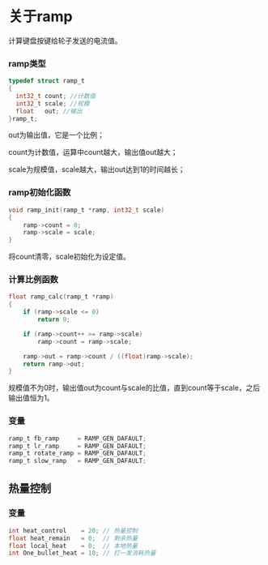 # 关于ramp

计算键盘按键给轮子发送的电流值。

### ramp类型

```c
typedef struct ramp_t
{
  int32_t count; //计数值
  int32_t scale; //规模
  float   out; //输出
}ramp_t;
```

out为输出值，它是一个比例；

count为计数值，运算中count越大，输出值out越大；

scale为规模值，scale越大，输出out达到1的时间越长；

### ramp初始化函数

```c
void ramp_init(ramp_t *ramp, int32_t scale)
{
    ramp->count = 0;
    ramp->scale = scale;
}
```

将count清零，scale初始化为设定值。

### 计算比例函数

```c
float ramp_calc(ramp_t *ramp)
{
    if (ramp->scale <= 0)
        return 0;

    if (ramp->count++ >= ramp->scale)
        ramp->count = ramp->scale;

    ramp->out = ramp->count / ((float)ramp->scale);
    return ramp->out;
}
```

规模值不为0时，输出值out为count与scale的比值，直到count等于scale，之后输出值恒为1。

### 变量

```C
ramp_t fb_ramp     = RAMP_GEN_DAFAULT;
ramp_t lr_ramp     = RAMP_GEN_DAFAULT;
ramp_t rotate_ramp = RAMP_GEN_DAFAULT;
ramp_t slow_ramp   = RAMP_GEN_DAFAULT;
```



## 热量控制

### 变量

```c
int heat_control    = 20; // 热量控制
float heat_remain   = 0;  // 剩余热量
float local_heat    = 0;  // 本地热量
int One_bullet_heat = 10; // 打一发消耗热量
```